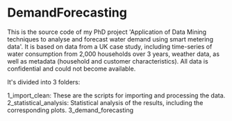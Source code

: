 # DemandForecasting

This is the source code of my PhD project 'Application of Data Mining techniques to analyse and forecast water demand using smart metering data'. It is based on data from a UK case study, including time-series of water consumption from 2,000 households over 3 years, weather data, as well as metadata (household and customer characteristics). All data is confidential and could not become available.

It's divided into 3 folders:

1_import_clean: These are the scripts for importing and processing the data. 
2_statistical_analysis: Statistical analysis of the results, including the corresponding plots. 
3_demand_forecasting
